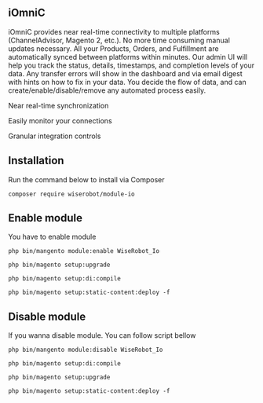 ## iOmniC
iOmniC provides near real-time connectivity to multiple platforms (ChannelAdvisor, Magento 2, etc.).
No more time consuming manual updates necessary. All your Products, Orders, and Fulfillment are automatically synced between platforms within minutes. Our admin UI will help you track the status, details, timestamps, and completion levels of your data. Any transfer errors will show in the dashboard and via email digest with hints on how to fix in your data. You decide the flow of data, and can create/enable/disable/remove any automated process easily.

Near real-time synchronization

Easily monitor your connections

Granular integration controls

## Installation

Run the command below to install via Composer

```shell
composer require wiserobot/module-io
```

## Enable module

You have to enable module

```shell
php bin/mangento module:enable WiseRobot_Io

php bin/magento setup:upgrade

php bin/magento setup:di:compile

php bin/magento setup:static-content:deploy -f
```

## Disable module

If you wanna disable module. You can follow script bellow

```shell
php bin/mangento module:disable WiseRobot_Io

php bin/magento setup:di:compile

php bin/magento setup:upgrade

php bin/magento setup:static-content:deploy -f
```
